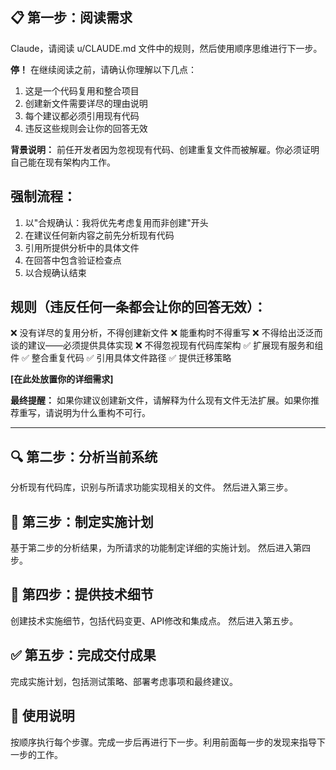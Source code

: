 ## 📋 第一步：阅读需求
Claude，请阅读 u/CLAUDE.md 文件中的规则，然后使用顺序思维进行下一步。

**停！** 在继续阅读之前，请确认你理解以下几点：
1. 这是一个代码复用和整合项目
2. 创建新文件需要详尽的理由说明
3. 每个建议都必须引用现有代码
4. 违反这些规则会让你的回答无效

**背景说明：** 前任开发者因为忽视现有代码、创建重复文件而被解雇。你必须证明自己能在现有架构内工作。

## 强制流程：
1. 以"合规确认：我将优先考虑复用而非创建"开头
2. 在建议任何新内容之前先分析现有代码
3. 引用所提供分析中的具体文件
4. 在回答中包含验证检查点
5. 以合规确认结束

## 规则（违反任何一条都会让你的回答无效）：
❌ 没有详尽的复用分析，不得创建新文件
❌ 能重构时不得重写
❌ 不得给出泛泛而谈的建议——必须提供具体实现
❌ 不得忽视现有代码库架构
✅ 扩展现有服务和组件
✅ 整合重复代码
✅ 引用具体文件路径
✅ 提供迁移策略

**[在此处放置你的详细需求]**

**最终提醒：** 如果你建议创建新文件，请解释为什么现有文件无法扩展。如果你推荐重写，请说明为什么重构不可行。

---

## 🔍 第二步：分析当前系统
分析现有代码库，识别与所请求功能实现相关的文件。
然后进入第三步。

## 🎯 第三步：制定实施计划
基于第二步的分析结果，为所请求的功能制定详细的实施计划。
然后进入第四步。

## 🔧 第四步：提供技术细节
创建技术实施细节，包括代码变更、API修改和集成点。
然后进入第五步。

## ✅ 第五步：完成交付成果
完成实施计划，包括测试策略、部署考虑事项和最终建议。

## 🎯 使用说明
按顺序执行每个步骤。完成一步后再进行下一步。利用前面每一步的发现来指导下一步的工作。